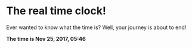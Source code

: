 # The real time clock!

Ever wanted to know what the time is? Well, your journey is about to end!

**The time is Nov 25, 2017, 05:46**